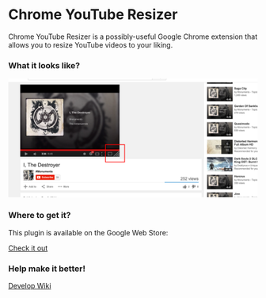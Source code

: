 Chrome YouTube Resizer
===

Chrome YouTube Resizer is a possibly-useful Google Chrome extension that allows you to resize YouTube videos to your liking.

### What it looks like?
![Example](https://raw.githubusercontent.com/ddavison/chrome-youtube-resizer/master/example.png)

### Where to get it?
This plugin is available on the Google Web Store:

[Check it out](https://chrome.google.com/webstore/detail/youtube-video-resizer/hoicjgbfdiboipnelofckmfpkochnbal?hl=en-US&gl=US)

### Help make it better!
[Develop Wiki](https://github.com/ddavison/chrome-youtube-resizer/wiki/Develop)
